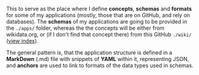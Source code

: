 This to serve as the place where I define **concepts**, **schemas** and **formats** for some of my applications (mostly, those that are on GitHub, and rely on databases). The **schemas** of my applications are going to be provided in the `./apps/` folder, whereas the the concepts will be either from wikidata.org, or (if I don't find that concept there) from this GitHub `./wiki/` ([view index](https://github.com/mindey/indb/wiki)).

The general pattern is, that the application structure is defined in a **MarkDown** (.md) file with snippets of **YAML** within it, representing JSON, and **anchors** are used to link to formats of the data types used in schemas. 
